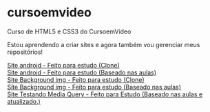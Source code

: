 # cursoemvideo
 Curso de HTML5 e CSS3 do CursoemVideo

Estou aprendendo a criar sites e agora também vou gerenciar meus repositórios!

<a href="https://flavis96.github.io/cursoemvideo/modulo-2/site-android-v1/android.html" target="_blank">Site android - Feito para estudo (Clone)</a>
<br>
<a href="https://flavis96.github.io/cursoemvideo/modulo-2/site-android-v2/android.html" target="_blank">Site android - Feito para estudo (Baseado nas aulas)</a>
<br>
<a href="https://flavis96.github.io/cursoemvideo/modulo-3/site-background-imgs/index.html" target="_blank">Site Background img - Feito para estudo (Clone)</a>
<br>
<a href="https://flavis96.github.io/cursoemvideo/modulo-3/site-background-imgs-v2/index.html" target="_blank">Site Background img - Feito para estudo (Baseado nas aulas)</a>
<br>
<a href="https://flavis96.github.io/cursoemvideo/modulo-4/mediaqueries/mq004/index.html" target="_blank">Site Testando Media Query - Feito para Estudo (Baseado nas aulas e atualizado.)</a>